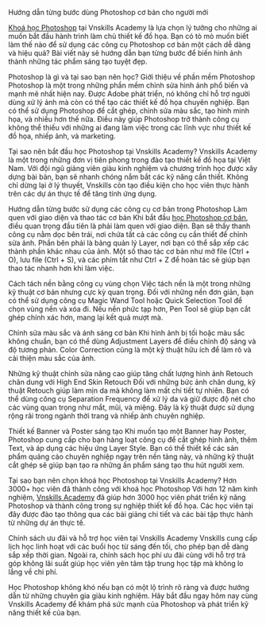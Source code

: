 Hướng dẫn từng bước dùng Photoshop cơ bản cho người mới

[Khoá học Photoshop](https://www.ebluejay.com/feedbacks/view_feedback/khoahocphotoshop) tại Vnskills Academy là lựa chọn lý tưởng cho những ai muốn bắt đầu hành trình làm chủ thiết kế đồ họa. Bạn có tò mò muốn biết làm thế nào để sử dụng các công cụ Photoshop cơ bản một cách dễ dàng và hiệu quả? Bài viết này sẽ hướng dẫn bạn từng bước để biến hình ảnh thành những tác phẩm sáng tạo tuyệt đẹp.

Photoshop là gì và tại sao bạn nên học?
Giới thiệu về phần mềm Photoshop
Photoshop là một trong những phần mềm chỉnh sửa hình ảnh phổ biến và mạnh mẽ nhất hiện nay. Được Adobe phát triển, nó không chỉ hỗ trợ người dùng xử lý ảnh mà còn có thể tạo các thiết kế đồ họa chuyên nghiệp. Bạn có thể sử dụng Photoshop để cắt ghép, chỉnh sửa màu sắc, tạo hình minh họa, và nhiều hơn thế nữa. Điều này giúp Photoshop trở thành công cụ không thể thiếu với những ai đang làm việc trong các lĩnh vực như thiết kế đồ họa, nhiếp ảnh, và marketing.

Tại sao nên bắt đầu học Photoshop tại Vnskills Academy?
Vnskills Academy là một trong những đơn vị tiên phong trong đào tạo thiết kế đồ họa tại Việt Nam. Với đội ngũ giảng viên giàu kinh nghiệm và chương trình học được xây dựng bài bản, bạn sẽ nhanh chóng nắm bắt các kỹ năng cần thiết. Không chỉ dừng lại ở lý thuyết, Vnskills còn tạo điều kiện cho học viên thực hành trên các dự án thực tế để tăng tính ứng dụng.


Hướng dẫn từng bước sử dụng các công cụ cơ bản trong Photoshop
Làm quen với giao diện và thao tác cơ bản
Khi bắt đầu [học Photoshop cơ bản](https://vnskills.edu.vn/khoa-hoc-photoshop/), điều quan trọng đầu tiên là phải làm quen với giao diện. Bạn sẽ thấy thanh công cụ nằm dọc bên trái, nơi chứa tất cả các công cụ cần thiết để chỉnh sửa ảnh. Phần bên phải là bảng quản lý Layer, nơi bạn có thể sắp xếp các thành phần khác nhau của ảnh.
Một số thao tác cơ bản như mở file (Ctrl + O), lưu file (Ctrl + S), và các phím tắt như Ctrl + Z để hoàn tác sẽ giúp bạn thao tác nhanh hơn khi làm việc.

Cách tách nền bằng công cụ vùng chọn
Việc tách nền là một trong những kỹ thuật cơ bản nhưng cực kỳ quan trọng. Đối với những nền đơn giản, bạn có thể sử dụng công cụ Magic Wand Tool hoặc Quick Selection Tool để chọn vùng nền và xóa đi. Nếu nền phức tạp hơn, Pen Tool sẽ giúp bạn cắt ghép chính xác hơn, mang lại kết quả mượt mà.

Chỉnh sửa màu sắc và ánh sáng cơ bản
Khi hình ảnh bị tối hoặc màu sắc không chuẩn, bạn có thể dùng Adjustment Layers để điều chỉnh độ sáng và độ tương phản. Color Correction cũng là một kỹ thuật hữu ích để làm rõ và cải thiện màu sắc của ảnh.

Những kỹ thuật chỉnh sửa nâng cao giúp tăng chất lượng hình ảnh
Retouch chân dung với High End Skin Retouch
Đối với những bức ảnh chân dung, kỹ thuật Retouch giúp làm mịn da mà không làm mất chi tiết tự nhiên. Bạn có thể dùng công cụ Separation Frequency để xử lý da và giữ được độ nét cho các vùng quan trọng như mắt, mũi, và miệng. Đây là kỹ thuật được sử dụng rộng rãi trong ngành thời trang và nhiếp ảnh chuyên nghiệp.

Thiết kế Banner và Poster sáng tạo
Khi muốn tạo một Banner hay Poster, Photoshop cung cấp cho bạn hàng loạt công cụ để cắt ghép hình ảnh, thêm Text, và áp dụng các hiệu ứng Layer Style. Bạn có thể thiết kế các sản phẩm quảng cáo chuyên nghiệp ngay trên nền tảng này, và những kỹ thuật cắt ghép sẽ giúp bạn tạo ra những ấn phẩm sáng tạo thu hút người xem.

Tại sao bạn nên chọn khoá học Photoshop tại Vnskills Academy?
Hơn 3000+ học viên đã thành công với khoá học Photoshop
Với hơn 12 năm kinh nghiệm, [Vnskills Academy](https://vnskills.edu.vn) đã giúp hơn 3000 học viên phát triển kỹ năng Photoshop và thành công trong sự nghiệp thiết kế đồ họa. Các học viên tại đây được đào tạo thông qua các bài giảng chi tiết và các bài tập thực hành từ những dự án thực tế.

Chính sách ưu đãi và hỗ trợ học viên tại Vnskills Academy
Vnskills cung cấp lịch học linh hoạt với các buổi học từ sáng đến tối, cho phép bạn dễ dàng sắp xếp thời gian. Ngoài ra, chính sách học phí ưu đãi cùng với hỗ trợ trả góp không lãi suất giúp học viên yên tâm tập trung học tập mà không lo lắng về chi phí.


Học Photoshop không khó nếu bạn có một lộ trình rõ ràng và được hướng dẫn từ những chuyên gia giàu kinh nghiệm. Hãy bắt đầu ngay hôm nay cùng Vnskills Academy để khám phá sức mạnh của Photoshop và phát triển kỹ năng thiết kế của bạn.
